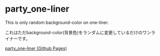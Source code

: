 # party_one-liner

This is only random background-color on one-liner.  

これはただbackground-color(背景色)をランダムに変更しているだけのワンライナーです。 

[party_one-liner (Github Pages)](https://yyhome-tromb.github.io/party_one-liner/index.html)  
